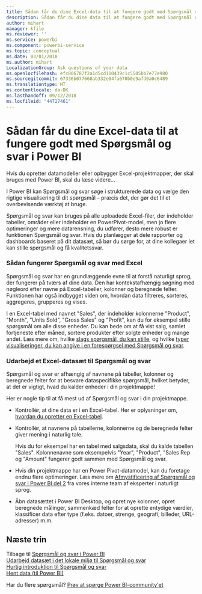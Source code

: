 ```yaml
---
title: Sådan får du dine Excel-data til at fungere godt med Spørgsmål og svar i Power BI
description: Sådan får du dine data til at fungere godt med Spørgsmål og svar i Power BI
author: mihart
manager: kfile
ms.reviewer: ''
ms.service: powerbi
ms.component: powerbi-service
ms.topic: conceptual
ms.date: 03/01/2018
ms.author: mihart
LocalizationGroup: Ask questions of your data
ms.openlocfilehash: efc806787f2a1d5cd110439c1c5505bb7e77e980
ms.sourcegitcommit: 67336b077668ab332e04fa670b0e9afd0a0c6489
ms.translationtype: HT
ms.contentlocale: da-DK
ms.lasthandoff: 09/12/2018
ms.locfileid: "44727461"
---
```

# <a name="how-to-make-your-excel-data-work-well-with-qa-in-power-bi"></a>Sådan får du dine Excel-data til at fungere godt med Spørgsmål og svar i Power BI
Hvis du opretter datamodeller eller opbygger Excel-projektmapper, der skal bruges med Power BI, skal du læse videre...

I Power BI kan Spørgsmål og svar søge i strukturerede data og vælge den rigtige visualisering til dit spørgsmål – præcis det, der gør det til et overbevisende værktøj at bruge.   

Spørgsmål og svar kan bruges på alle uploadede Excel-filer, der indeholder tabeller, områder eller indeholder en PowerPivot-model, men jo flere optimeringer og mere datarensning, du udfører, desto mere robust er funktionen Spørgsmål og svar.  Hvis du planlægger at dele rapporter og dashboards baseret på dit datasæt, så bør du sørge for, at dine kollegaer let kan stille spørgsmål og få kvalitetssvar.

### <a name="how-qa-works-with-excel"></a>Sådan fungerer Spørgsmål og svar med Excel
Spørgsmål og svar har en grundlæggende evne til at forstå naturligt sprog, der fungerer på tværs af dine data. Den har kontekstafhængig søgning med nøgleord efter navne på Excel-tabeller, kolonner og beregnede felter. Funktionen har også indbygget viden om, hvordan data filtreres, sorteres, aggregeres, grupperes og vises. 

I en Excel-tabel med navnet "Sales", der indeholder kolonnerne "Product", "Month", "Units Sold", "Gross Sales" og "Profit", kan du for eksempel stille spørgsmål om alle disse enheder.  Du kan bede om at få vist salg, samlet fortjeneste efter måned, sortere produkter efter solgte enheder og mange andet. Læs mere om, hvilke [slags spørgsmål, du kan stille](power-bi-q-and-a.md), og hvilke [typer visualiseringer, du kan angive i en forespørgsel med Spørgsmål og svar](visuals/power-bi-visualization-types-for-reports-and-q-and-a.md).

### <a name="prepare-an-excel-dataset-for-qa"></a>Udarbejd et Excel-datasæt til Spørgsmål og svar
Spørgsmål og svar er afhængig af navnene på tabeller, kolonner og beregnede felter for at besvare dataspecifikke spørgsmål, hvilket betyder, at det er vigtigt, hvad du kalder enheder i din projektmappe!

Her er nogle tip til at få mest ud af Spørgsmål og svar i din projektmappe.

* Kontrollér, at dine data er i en Excel-tabel. Her er oplysninger om, [hvordan du opretter en Excel-tabel](https://support.office.com/article/Create-an-Excel-table-in-a-worksheet-e81aa349-b006-4f8a-9806-5af9df0ac664?ui=en-US&rs=en-US&ad=US).
* Kontrollér, at navnene på tabellerne, kolonnerne og de beregnede felter giver mening i naturlig tale.
  
  Hvis du for eksempel har en tabel med salgsdata, skal du kalde tabellen "Sales". Kolonnenavne som eksempelvis "Year", "Product", "Sales Rep og "Amount" fungerer godt sammen med Spørgsmål og svar.

* Hvis din projektmappe har en Power Pivot-datamodel, kan du foretage endnu flere optimeringer. Læs mere om [Afmystificering af Spørgsmål og svar i Power BI del 2](http://blogs.msdn.com/b/powerbi/archive/2014/02/27/demystifying-power-bi-q-amp-a-part-2.aspx) fra vores interne team af eksperter i naturligt sprog.

* Åbn datasættet i Power BI Desktop, og opret nye kolonner, opret beregnede målinger, sammenkæd felter for at oprette entydige værdier, klassificer data efter type (f.eks. datoer, strenge, geografi, billeder, URL-adresser) m.m.

## <a name="next-steps"></a>Næste trin
Tilbage til [Spørgsmål og svar i Power BI](power-bi-q-and-a.md)  
[Udarbejd datasæt i det lokale miljø til Spørgsmål og svar](service-q-and-a-direct-query.md)   
[Hurtig introduktion til Spørgsmål og svar](power-bi-visualization-introduction-to-q-and-a.md)  
[Hent data (til Power BI)](service-get-data.md)  

Har du flere spørgsmål? [Prøv at spørge Power BI-community'et](http://community.powerbi.com/)

